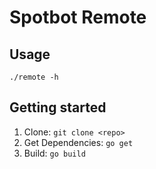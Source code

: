 # Spotbot Remote

## Usage

```
./remote -h

```

## Getting started

1. Clone: `git clone <repo>`
1. Get Dependencies: `go get`
1. Build: `go build`
